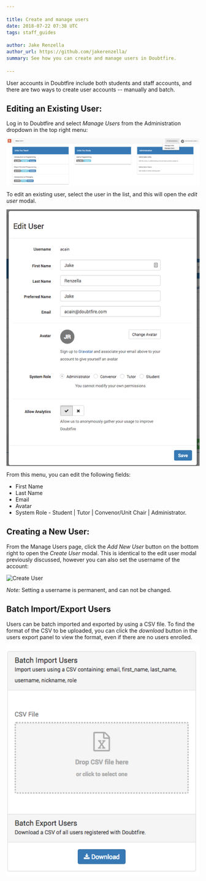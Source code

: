 ```yaml
---

title: Create and manage users
date: 2018-07-22 07:38 UTC
tags: staff_guides

author: Jake Renzella
author_url: https://github.com/jakerenzella/
summary: See how you can create and manage users in Doubtfire.

---
```


User accounts in Doubtfire include both students and staff accounts, and there are two ways to create user accounts -- manually and batch.

## Editing an Existing User:

Log in to Doubtfire and select *Manage Users* from the Administration dropdown in the top right menu:

<img alt="Manage Users" src="/images/articles/staff/create-manage-users/manage-users.png" style="width: 700px; display:block; margin: 0 auto;"></img>

To edit an existing user, select the user in the list, and this will open the *edit user* modal.

<img alt="Edit User" src="/images/articles/staff/create-manage-users/edit-users.png" style="width: 700px; display:block; margin: 0 auto;"></img>

From this menu, you can edit the following fields:

* First Name
* Last Name
* Email
* Avatar
* System Role - Student | Tutor | Convenor/Unit Chair | Administrator.

## Creating a New User:

From the Manage Users page, click the *Add New User* button on the bottom right to open the *Create User* modal. This is identical to the edit user modal previously discussed, however you can also set the username of the account:

<img alt="Create User" src="/images/articles/staff/create-manage-users/create-users.png" style="width: 700px; display:block; margin: 0 auto;"></img>

*Note:* Setting a username is permanent, and can not be changed.

## Batch Import/Export Users

Users can be batch imported and exported by using a CSV file. To find the format of the CSV to be uploaded, you can click the *download* button in the users export panel to view the format, even if there are no users enrolled.

<img alt="Batch User Creation" src="/images/articles/staff/create-manage-users/batch-create-user.png" style="width: 700px; display:block; margin: 0 auto;"></img>